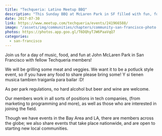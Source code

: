 ```yaml
---
title: "Techqueria: Latino Meetup BBQ"
description: "This Sunday BBQ at McLaren Park in SF filled with fun, food, and música Latinx!"
date: 2017-07-30
link: https://www.meetup.com/techqueria/events/241966588/
image: "/assets/img/communities/chapters/community-san-francisco-photo.jpeg"
photos: https://photos.app.goo.gl/T6DQhyTJW6PaaVqQ7
categories:
  - san-francisco
---
```


Join us for a day of music, food, and fun at John McLaren Park in San Francisco with fellow Techqueria members!

We will be grilling some meat and veggies. We want it to be a potluck style event, so if you have any food to share please bring some! Y si tienen musica tambien traiganla para bailar :D!

As per park regulations, no hard alcohol but beer and wine are welcome.

Our members work in all sorts of positions in tech companies, (from marketing to programming and more), as well as those who are interested in joining the field.

Though we have events in the Bay Area and LA, there are members across the globe; we also share events that take place nationwide, and are open to starting new local communities.
